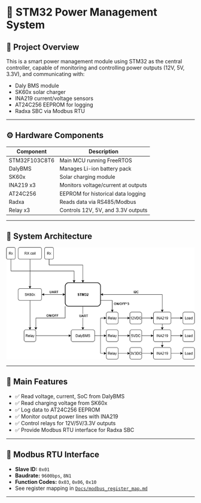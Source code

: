 # 🔋 STM32 Power Management System

## 📌 Project Overview
This is a smart power management module using STM32 as the central controller, capable of monitoring and controlling power outputs (12V, 5V, 3.3V), and communicating with:
- Daly BMS module
- SK60x solar charger
- INA219 current/voltage sensors
- AT24C256 EEPROM for logging
- Radxa SBC via Modbus RTU

---
## ⚙️ Hardware Components

| Component      | Description                          |
|----------------|--------------------------------------|
| STM32F103C8T6  | Main MCU running FreeRTOS           |
| DalyBMS        | Manages Li-ion battery pack           |
| SK60x          | Solar charging module                 |
| INA219 x3      | Monitors voltage/current at outputs   |
| AT24C256       | EEPROM for historical data logging    |
| Radxa          | Reads data via RS485/Modbus           |
| Relay x3       | Controls 12V, 5V, and 3.3V outputs     |

---

## 📐 System Architecture

![System Architecture](./Docs/power_manage_flow.png)

---
## 🧰 Main Features

- ✅ Read voltage, current, SoC from DalyBMS
- ✅ Read charging voltage from SK60x
- ✅ Log data to AT24C256 EEPROM
- ✅ Monitor output power lines with INA219
- ✅ Control relays for 12V/5V/3.3V outputs
- ✅ Provide Modbus RTU interface for Radxa SBC

---
## 🔌 Modbus RTU Interface

- **Slave ID:** `0x01`
- **Baudrate:** `9600bps`, `8N1`
- **Function Codes:** `0x03`, `0x06`, `0x10`
- See register mapping in [`Docs/modbus_register_map.md`](./Docs/modbus_register_map.md)

---